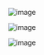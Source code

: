 ![image](https://github.com/satya8999/SignInPage/assets/88226718/385408de-155c-4adc-8cc1-bc3e10e746e6)

![image](https://github.com/satya8999/SignInPage/assets/88226718/ef85853b-1ae6-4478-8eed-1acba2e7998d)

![image](https://github.com/satya8999/SignInPage/assets/88226718/247f7d6a-23b8-4d12-b23e-1eef018a5720)


